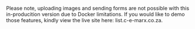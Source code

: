 Please note, uploading images and sending forms are not possible with this in-producition version due to Docker limitations. If you would like to demo those features, kindly view the live site here: list.c-e-marx.co.za.
